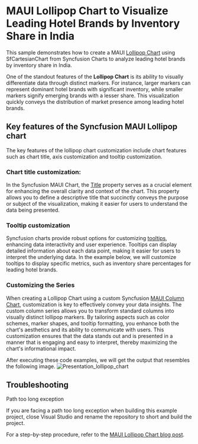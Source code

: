 # MAUI Lollipop Chart to Visualize Leading Hotel Brands by Inventory Share in India
This sample demonstrates how to create a MAUI [Lollipop Chart](https://www.syncfusion.com/maui-controls/maui-cartesian-charts/maui-column-chart) using SfCartesianChart from Syncfusion Charts to analyze leading hotel brands by inventory share in India.

One of the standout features of the **Lollipop Chart** is its ability to visually differentiate data through distinct markers. For instance, larger markers can represent dominant hotel brands with significant inventory, while smaller markers signify emerging brands with a lesser share. This visualization quickly conveys the distribution of market presence among leading hotel brands.

## Key features of the Syncfusion MAUI Lollipop chart
The key features of the lollipop chart customization include chart features such as chart title, axis customization and tooltip customization.

### Chart title customization:
In the Syncfusion MAUI Chart, the [Title](https://help.syncfusion.com/cr/maui/Syncfusion.Maui.Charts.ChartBase.html#Syncfusion_Maui_Charts_ChartBase_Title) property serves as a crucial element for enhancing the overall clarity and context of the chart. This property allows you to define a descriptive title that succinctly conveys the purpose or subject of the visualization, making it easier for users to understand the data being presented.

### Tooltip customization
Syncfusion charts provide robust options for customizing [tooltips](https://help.syncfusion.com/maui/cartesian-charts/tooltip#template), enhancing data interactivity and user experience. Tooltips can display detailed information about each data point, making it easier for users to interpret the underlying data. In the example below, we will customize tooltips to display specific metrics, such as inventory share percentages for leading hotel brands.


### Customizing the Series
When creating a Lollipop Chart using a custom Syncfusion [MAUI Column Chart](https://help.syncfusion.com/maui/cartesian-charts/column), customization is key to effectively convey your data insights. The custom column series allows you to transform standard columns into visually distinct lollipop markers. By tailoring aspects such as color schemes, marker shapes, and tooltip formatting, you enhance both the chart's aesthetics and its ability to communicate with users. This customization ensures that the data stands out and is presented in a manner that is engaging and easy to interpret, thereby maximizing the chart's informational impact.

After executing these code examples, we will get the output that resembles the following image.
![Presentation_lollipop_chart](https://github.com/user-attachments/assets/70934ace-7121-4087-bfe4-bd674407fc28)

## Troubleshooting
Path too long exception

If you are facing a path too long exception when building this example project, close Visual Studio and rename the repository to short and build the project.

For a step-by-step procedure, refer to the [MAUI Lollipop Chart blog post]().